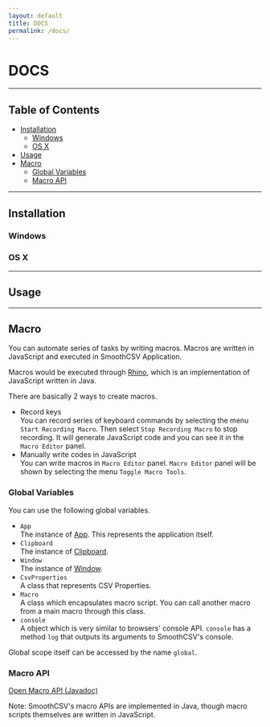 ```yaml
---
layout: default
title: DOCS
permalink: /docs/
---
```

 
DOCS
====

-------------------------

Table of Contents
-----

- [Installation](#installation)
  - [Windows](#windows)
  - [OS X](#os-x)
- [Usage](#usage)
- [Macro](#macro)
  - [Global Variables](#global-variables)
  - [Macro API](#macro-api)

--------------------------

## Installation

### Windows


### OS X

--------------------------

## Usage

--------------------------

## Macro

You can automate series of tasks by writing macros.
Macros are written in JavaScript and executed in SmoothCSV Application.

Macros would be executed through [Rhino](https://www.mozilla.org/rhino/), which is an implementation of JavaScript written in Java.

There are basically 2 ways to create macros.

- Record keys  
  You can record series of keyboard commands by selecting the menu `Start Recording Macro`.
  Then select `Stop Recording Macro` to stop recording. It will generate JavaScript code and you can see it in the `Macro Editor` panel.
- Manually write codes in JavaScript  
  You can write macros in `Macro Editor` panel. `Macro Editor` panel will be shown by selecting the menu `Toggle Macro Tools`.


### Global Variables

You can use the following global variables.

- `App`  
  The instance of [App](http://127.0.0.1:4000/macro_api/com/smoothcsv/core/macro/api/App.html). This represents the application itself.
- `Clipboard`  
  The instance of [Clipboard](http://127.0.0.1:4000/macro_api/com/smoothcsv/core/macro/api/Clipboard.html).
- `Window`  
  The instance of [Window](http://127.0.0.1:4000/macro_api/com/smoothcsv/core/macro/api/Window.html).
- `CsvProperties`  
  A class that represents CSV Properties.
- `Macro`  
  A class which encapsulates macro script. You can call another macro from a main macro through this class.
- `console`  
  A object which is very similar to browsers' console API. `console` has a method `log` that outputs its arguments to SmoothCSV's console.

Global scope itself can be accessed by the name `global`.

### Macro API

<a href="/macro_api/" target="_blank">Open Macro API (Javadoc)</a>

Note: SmoothCSV's macro APIs are implemented in Java, though macro scripts themselves are written in JavaScript.
